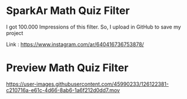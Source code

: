 # SparkAr Math Quiz Filter
I got 100.000 Impressions of this filter. So, I upload in GitHub to save my project

Link : https://www.instagram.com/ar/640416736753878/

# Preview Math Quiz Filter

https://user-images.githubusercontent.com/45990233/126122381-c210716a-e61c-4d66-8ab6-1a6f212d0dd7.mov

